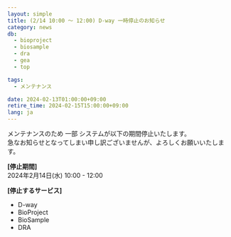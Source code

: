 ```yaml
---
layout: simple
title: (2/14 10:00 ～ 12:00) D-way 一時停止のお知らせ
category: news
db:
  - bioproject
  - biosample
  - dra
  - gea
  - top

tags:
  - メンテナンス

date: 2024-02-13T01:00:00+09:00
retire_time: 2024-02-15T15:00:00+09:00
lang: ja
---
```


メンテナンスのため 一部 システムが以下の期間停止いたします。  
急なお知らせとなってしまい申し訳ございませんが、よろしくお願いいたします。

**[停止期間]**    
2024年2月14日(水) 10:00 - 12:00    

**[停止するサービス]**    
- D-way
- BioProject
- BioSample
- DRA

